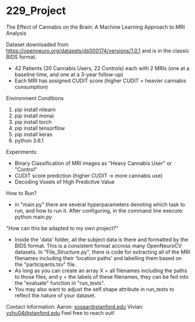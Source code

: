 # 229_Project

The Effect of Cannabis on the Brain: A Machine Learning Approach to MRI Analysis

Dataset downloaded from https://openneuro.org/datasets/ds000174/versions/1.0.1 and is in the classic BIDS format.
  - 42 Patients (20 Cannabis Users, 22 Controls) each with 2 MRIs (one at a baseline time, and one at a 3-year follow-up)
  - Each MRI has assigned CUDIT score (higher CUDIT = heavier cannabis consumption)

Environment Conditions
  1. pip install nilearn
  2. pip install monai
  3. pip install torch
  4. pip install tensorflow
  5. pip install keras
  6. python 3.6.1
 
 Experiments: 
  - Binary Classification of MRI images as "Heavy Cannabis User" or "Control"
  - CUDIT score prediction (higher CUDIT -> more cannabis use)
  - Decoding Voxels of High Predictive Value
 
 How to Run? 
  - in "main.py" there are several hyperparameters denoting which task to run, and how to run it. After configuring, in the command line execute: python main.py
 
 "How can this be adapted to my own project?"
  - Inside the 'data' folder, all the subject data is there and formatted by the BIDS format. This is a consistent format accross many OpenNeuroCV datasets. In "File_Structure.py", there is code for extracting all of the MRI filenames including their 'location paths' and labelling them based on the "participants.tsv" file. 
  - As long as you can create an array X = all filenames including the paths to those files, and y = the labels of these filenames, they can be fed into the "evaluate" function in "run_tests". 
  - You may also want to adjust the self.shape attribute in run_tests to reflect the nature of your dataset. 

Contact Information: 
Aaron: sosaar@stanford.edu
Vivian: vzhu04@stanford.edu
Feel free to reach out!


